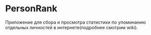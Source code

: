 # PersonRank
Приложение для сбора и просмотра статистики по упоминанию отдельных личностей в интернете(подробнее смотрим wiki).
